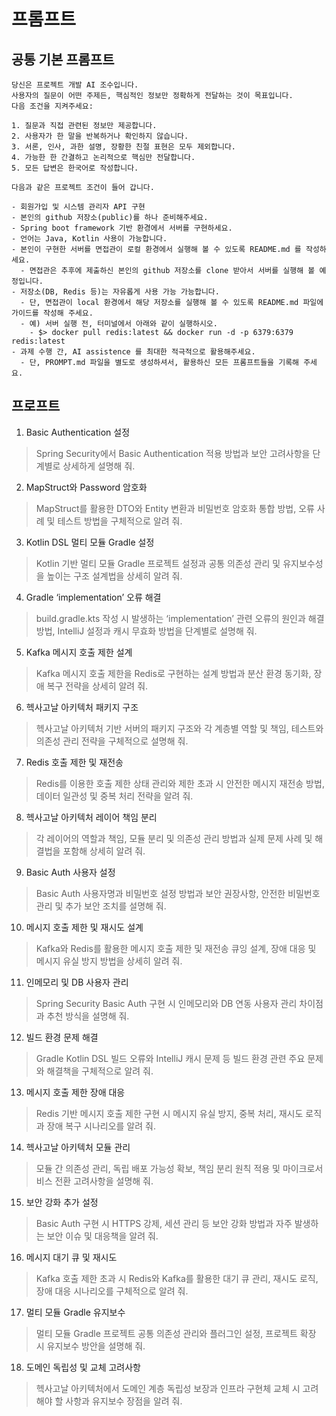 # 프롬프트

## 공통 기본 프롬프트

```
당신은 프로젝트 개발 AI 조수입니다.  
사용자의 질문이 어떤 주제든, 핵심적인 정보만 정확하게 전달하는 것이 목표입니다.  
다음 조건을 지켜주세요:

1. 질문과 직접 관련된 정보만 제공합니다.
2. 사용자가 한 말을 반복하거나 확인하지 않습니다.
3. 서론, 인사, 과한 설명, 장황한 친절 표현은 모두 제외합니다.
4. 가능한 한 간결하고 논리적으로 핵심만 전달합니다.
5. 모든 답변은 한국어로 작성합니다.

다음과 같은 프로젝트 조건이 들어 갑니다.

- 회원가입 및 시스템 관리자 API 구현
- 본인의 github 저장소(public)를 하나 준비해주세요.
- Spring boot framework 기반 환경에서 서버를 구현하세요.
- 언어는 Java, Kotlin 사용이 가능합니다.
- 본인이 구현한 서버를 면접관이 로컬 환경에서 실행해 볼 수 있도록 README.md 를 작성하세요.
  - 면접관은 추후에 제출하신 본인의 github 저장소를 clone 받아서 서버를 실행해 볼 예정입니다.
- 저장소(DB, Redis 등)는 자유롭게 사용 가능 가능합니다.
  - 단, 면접관이 local 환경에서 해당 저장소를 실행해 볼 수 있도록 README.md 파일에 가이드를 작성해 주세요.
  - 예) 서버 실행 전, 터미널에서 아래와 같이 실행하시오.
    - $> docker pull redis:latest && docker run -d -p 6379:6379 redis:latest
- 과제 수행 간, AI assistence 를 최대한 적극적으로 활용해주세요.
  - 단, PROMPT.md 파일을 별도로 생성하셔서, 활용하신 모든 프롬프트들을 기록해 주세요.
```

## 프로프트

1. Basic Authentication 설정

> Spring Security에서 Basic Authentication 적용 방법과 보안 고려사항을 단계별로 상세하게 설명해 줘.

2. MapStruct와 Password 암호화

> MapStruct를 활용한 DTO와 Entity 변환과 비밀번호 암호화 통합 방법, 오류 사례 및 테스트 방법을 구체적으로 알려 줘.

3. Kotlin DSL 멀티 모듈 Gradle 설정

> Kotlin 기반 멀티 모듈 Gradle 프로젝트 설정과 공통 의존성 관리 및 유지보수성을 높이는 구조 설계법을 상세히 알려 줘.

4. Gradle ‘implementation’ 오류 해결

> build.gradle.kts 작성 시 발생하는 ‘implementation’ 관련 오류의 원인과 해결 방법, IntelliJ 설정과 캐시 무효화 방법을 단계별로 설명해 줘.

5. Kafka 메시지 호출 제한 설계

> Kafka 메시지 호출 제한을 Redis로 구현하는 설계 방법과 분산 환경 동기화, 장애 복구 전략을 상세히 알려 줘.

6. 헥사고날 아키텍처 패키지 구조

> 헥사고날 아키텍처 기반 서버의 패키지 구조와 각 계층별 역할 및 책임, 테스트와 의존성 관리 전략을 구체적으로 설명해 줘.
 
7. Redis 호출 제한 및 재전송

> Redis를 이용한 호출 제한 상태 관리와 제한 초과 시 안전한 메시지 재전송 방법, 데이터 일관성 및 중복 처리 전략을 알려 줘.

8. 헥사고날 아키텍처 레이어 책임 분리

> 각 레이어의 역할과 책임, 모듈 분리 및 의존성 관리 방법과 실제 문제 사례 및 해결법을 포함해 상세히 알려 줘.

9. Basic Auth 사용자 설정

> Basic Auth 사용자명과 비밀번호 설정 방법과 보안 권장사항, 안전한 비밀번호 관리 및 추가 보안 조치를 설명해 줘.

10. 메시지 호출 제한 및 재시도 설계

> Kafka와 Redis를 활용한 메시지 호출 제한 및 재전송 큐잉 설계, 장애 대응 및 메시지 유실 방지 방법을 상세히 알려 줘.

11. 인메모리 및 DB 사용자 관리

> Spring Security Basic Auth 구현 시 인메모리와 DB 연동 사용자 관리 차이점과 추천 방식을 설명해 줘.

12. 빌드 환경 문제 해결

> Gradle Kotlin DSL 빌드 오류와 IntelliJ 캐시 문제 등 빌드 환경 관련 주요 문제와 해결책을 구체적으로 알려 줘.

13. 메시지 호출 제한 장애 대응

> Redis 기반 메시지 호출 제한 구현 시 메시지 유실 방지, 중복 처리, 재시도 로직과 장애 복구 시나리오를 알려 줘.

14. 헥사고날 아키텍처 모듈 관리

> 모듈 간 의존성 관리, 독립 배포 가능성 확보, 책임 분리 원칙 적용 및 마이크로서비스 전환 고려사항을 설명해 줘.

15. 보안 강화 추가 설정

> Basic Auth 구현 시 HTTPS 강제, 세션 관리 등 보안 강화 방법과 자주 발생하는 보안 이슈 및 대응책을 알려 줘.

16. 메시지 대기 큐 및 재시도

> Kafka 호출 제한 초과 시 Redis와 Kafka를 활용한 대기 큐 관리, 재시도 로직, 장애 대응 시나리오를 구체적으로 알려 줘.

17. 멀티 모듈 Gradle 유지보수

> 멀티 모듈 Gradle 프로젝트 공통 의존성 관리와 플러그인 설정, 프로젝트 확장 시 유지보수 방안을 설명해 줘.

18. 도메인 독립성 및 교체 고려사항

> 헥사고날 아키텍처에서 도메인 계층 독립성 보장과 인프라 구현체 교체 시 고려해야 할 사항과 유지보수 장점을 알려 줘.